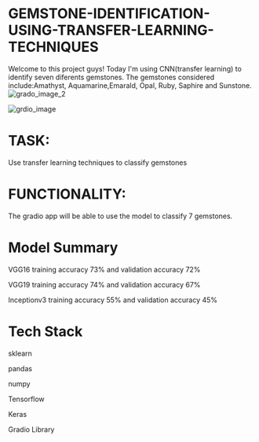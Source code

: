 # GEMSTONE-IDENTIFICATION-USING-TRANSFER-LEARNING-TECHNIQUES
Welcome to this project guys! Today I'm using CNN(transfer learning) to identify seven diferents gemstones. The gemstones considered include:Amathyst, Aquamarine,Emarald, Opal, Ruby, Saphire and Sunstone.
![grado_image_2](https://user-images.githubusercontent.com/72034856/126046563-382e8c0f-0d70-443a-9fae-d3b6fcf89eef.PNG)



![grdio_image](https://user-images.githubusercontent.com/72034856/126046566-e625cf23-4e18-4c6a-98e2-085f1a95175e.PNG)


# TASK: 
Use transfer learning techniques to classify gemstones

# FUNCTIONALITY:
The gradio app will be able to use the model to classify 7 gemstones.

# Model Summary
VGG16 training accuracy 73% and validation accuracy 72%

VGG19 training accuracy 74% and validation accuracy 67%

Inceptionv3 training accuracy 55% and validation accuracy 45%

 # Tech Stack
 sklearn
 
 pandas
 
 numpy
 
Tensorflow

Keras

Gradio Library
